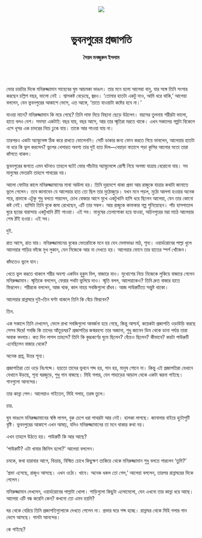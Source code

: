 <div align=center>
<img src=https://images.prothomalo.com/prothomalo-bangla/2021-01/1d75151c-eff9-4e9f-ac28-aebc4618d00f/palo_bangla_og.png />
<br><br>
<h1>ভুবনপুরের প্রজাপতি</h1> 
<h4>সৈয়দ মনজুরুল ইসলাম</h4>
<br><br>
</div>

ভোর চারটার দিকে মনিরুজ্জামান সাহেবের ঘুম আচমকা ভাঙল। তার মনে হলো আলেয়া বানু, যার সঙ্গে তিনি সংসার করছেন চল্লিশ বছর, ভালো নেই । শ্বাসকষ্ট বেড়েছে, জ্বরও। ‘তোমার হাতটা একটু দাও, আমি ধরে থাকি,’ আলেয়া বললেন, যেন ভুবনপুরের আকাশে ভেসে, এত আস্তে, ‘তাতে যাওয়াটা কষ্টের হবে না।’

যাওয়া মানে? মনিরুজ্জামান কি মরে গেছে? তিনি লাফ দিয়ে বিছানা ছেড়ে উঠলেন। বয়সের তুলনায় শরীরটা ভালো, হাতে বলও বেশ। সমস্যা একটাই: বছর যায়, বছর আসে, আর তার স্মৃতিরা মরতে থাকে। এখন সকালের গল্পটা বিকেলে এসে ধূসর এক চাদরের নিচে ঢুকে যায়। তাকে আর পাওয়া যায় না।

তারপরও একটা অ্যাম্বুলেন্স ঠিক করে রাখতে ভোলেননি। সেটি ডাকার জন্য ফোন করতে গিয়ে ভাবলেন, আলেয়ার হাতটা না ধরে কি ভুল করলেন? ভুলের খেসারত অবশ্য তার দুই হাত দিল—বেয়াড়া বাতাসে পড়া কুপির আলোর মতো তারা কাঁপতে থাকল।

ভুবনপুরের জগতে এমন ঘটনাও তাহলে ঘটে! ভোর পাঁচটায় অ্যাম্বুলেন্সে রোগী নিয়ে অগস্ত্য যাত্রায় বেরোনো যায়। সব মানুষের ভেতরটা তাহলে পাথরের নয়।

আলো ফোটার কালে মনিরুজ্জামানের মাথা আউলা হয়। তিনি দূরদেশে থাকা প্রভা আর রাজুকে যাত্রার কথাটা জানাতে ভুলে গেলেন। তবে জানাবেন যে আলেয়ার হাত তো ছিল তার মুঠোজুড়ে। যখন মনে পড়ল, মুঠো আলগা হওয়ার অনেক পরে, প্রভাকে এটুকু শুধু বলতে পারলেন, চোখ বোজার আগে মুখে একটুখানি হাসি ধরে ছিলেন আলেয়া, যেন তার কোনো কষ্ট নেই। হাসিটা তিনি বুকে জমা রেখেছেন, এটি তার সম্বল। আর রাজুকে কাফকার গল্প শুনিয়েছেন। পাঁচ হাসপাতাল ঘুরে ছয়ের বারান্দায় একটুখানি ঠাঁই পাওয়া। এই সব। মানুষের তেলাপোকা হয়ে যাওয়া, অচিনপুরের মরা মাঠে আলেয়ার শেষ ঠাঁই হওয়া। এই সব।

দুই.

রাত আসে, রাত যায়। মনিরুজ্জামানের বুকের ভেতরটাকে মনে হয় যেন মেলাভাঙা মাঠ, শূন্য। ওয়ার্ডরোবের পাল্লা খুলে আলেয়ার শাড়ির ভাঁজে মুখ লুকান, যেন নিজেকে আর না দেখতে হয়। আলেয়ার ফোনে তার হাতের স্পর্শ খোঁজেন।

কাঁদতেও ভুলে যান।

খেতে ভুল করতে থাকলে শরীর অবশ্য একদিন হুকুম দিল, বাজারে যাও। মুখোশের নিচে নিজেকে লুকিয়ে বাজারে গেলেন মনিরুজ্জামান। স্মৃতিকে বললেন, ফেরার পথটা ভুলিয়ে দাও। স্মৃতি বলল, আলেয়াকেও? তিনি দ্রুত বাজার হাতে ফিরলেন। শরীরকে বললেন, আজ থাক, কাল নাহয় সবজিগুলো রাঁধব। আজ পাউরুটিতে সন্তুষ্ট থাকো।

আলেয়ার রান্নাঘরে দুই–তিন ঘণ্টা থাকলে তিনি কি বেঁচে ফিরবেন?

তিন.

এক সকালে তিনি দেখলেন, ফেলে রাখা সবজিগুলো আবর্জনা হয়ে গেছে, কিন্তু আশ্চর্য, কয়েকটা প্রজাপতি ওড়াউড়ি করছে সেসব ঘিরে! সবজি কি তাদের আঁতুড়ঘর? প্রজাপতির জন্মরহস্য তার অজানা, শুধু জানেন ডিম থেকে ডানা পর্যন্ত তারা অবাক বদলায়। কত দিন লাগল তাহলে? তিনি কি কুম্ভকর্ণের ঘুমে ছিলেন? বেঁচেও ছিলেন? কীভাবে? কয়টা পাউরুটি এনেছিলেন বাজার থেকে?

অনেক প্রশ্ন, উত্তর শূন্য।

প্রজাপতিরা তো ওড়ে নিঃশব্দে। হয়তো তাদের ভুবনে শব্দ হয়, গান হয়, মানুষ শোনে না। কিন্তু এই প্রজাপতিরা যেখানে যেখানে উড়ছে, শূন্য ঘরজুড়ে, শুধু গান বাজছে। মিহি গলার, যেন পাহাড়ের আড়াল থেকে একটা ঝরনা গাইছে। গানগুলো আনন্দের।

তার কান্না পেল। আলেয়াও গাইতেন, মিহি গলায়, তরঙ্গ তুলে।

চার.

ঘুম ভাঙলে মনিরুজ্জামানের স্বস্তি লাগল, বুক চেপে ধরা পাথরটা আর নেই। হালকা লাগছে। জানালার বাইরে হুটোপুটি বৃষ্টি। ভুবনপুরের আকাশে এখন আষাঢ়, যদিও মনিরুজ্জামানের তা মনে থাকার কথা নয়।

এখন তাহলে উঠতে হয়। পাউরুটি কি আর আছে?

‘পাউরুটি? এটা খাবার জিনিস হলো?’ আলেয়া বললেন।

চমকে, কথা হারাবার আগে, বিভ্রান্ত, বিস্মিত চোখে কিছুক্ষণ তাকিয়ে থেকে মনিরুজ্জামান শুধু বলতে পারলেন ‘তুমি?’

‘প্রভা এসেছে, রাজুও আসছে। এখন ওঠো। খাবে। অনেক ধকল তো গেল,’ আলেয়া বললেন, তারপর রান্নাঘরের দিকে গেলেন।

মনিরুজ্জামান দেখলেন, ওয়ার্ডরোবের পাল্লাটা খোলা। শাড়িগুলো কিছুটা এলোমেলো, যেন এখনো তার কান্না ধরে আছে। আলেয়া এটি বন্ধ করেনি কেন? কখনো তো এমন হয়নি?

ঘর থেকে বেরিয়ে তিনি প্রজাপতিগুলোকে দেখতে পেলেন না। প্রভার ঘরে শব্দ হচ্ছে। রান্নাঘর থেকে মিহি গলার গান ভেসে আসছে। গানটা আনন্দের।

কে গাইছে?
